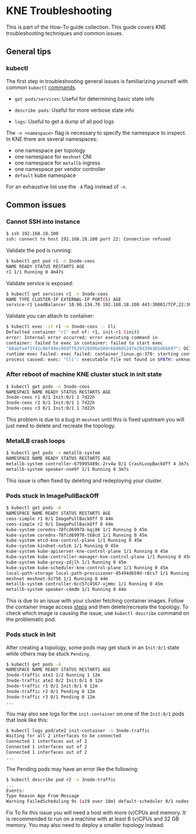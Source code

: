 # KNE Troubleshooting

This is part of the How-To guide collection. This guide covers KNE
troubleshooting techniques and common issues.

## General tips

### kubectl

The first step in troubleshooting general issues is familiarizing yourself with
common `kubectl`
[commands](https://kubernetes.io/docs/reference/kubectl/cheatsheet/).

- `get pods/services`: Useful for determining basic state info

- `describe pods`: Useful for more verbose state info

- `logs`: Useful to get a dump of all pod logs

The `-n <namespace>` flag is necessary to specify the namespace to inspect. In
KNE there are several namespaces:

- one namespace per topology
- one namespace for `meshnet` CNI
- one namespace for `metallb` ingress
- one namespace per vendor controller
- `default` kube namespace

For an exhaustive list use the `-A` flag instead of `-n`.

## Common issues

### Cannot SSH into instance

```bash
$ ssh 192.168.18.100
ssh: connect to host 192.168.18.100 port 22: Connection refused
```

Validate the pod is running:

```bash
$ kubectl get pod r1 -n 3node-ceos
NAME READY STATUS RESTARTS AGE
r1 1/1 Running 0 4m47s
```

Validate service is exposed:

```bash
$ kubectl get services r1 -n 3node-ceos
NAME TYPE CLUSTER-IP EXTERNAL-IP PORT(S) AGE
service-r1 LoadBalancer 10.96.134.70 192.168.18.100 443:30001/TCP,22:30004/TCP,6030:30005/TCP 4m22s
```

Validate you can attach to container:

```bash
$ kubectl exec -it r1 -n 3node-ceos -- Cli
Defaulted container "r1" out of: r1, init-r1 (init)
error: Internal error occurred: error executing command in
container: failed to exec in container: failed to start exec
"68abfa4f3742c86f49ec00dff629728d96e589c6848d5247e29d396365d6b697": OCI
runtime exec failed: exec failed: container_linux.go:370: starting container
process caused: exec: "Cli": executable file not found in $PATH: unknown
```

### After reboot of machine KNE cluster stuck in init state

```bash
$ kubectl get pods -n 3node-ceos
NAMESPACE NAME READY STATUS RESTARTS AGE
3node-ceos r1 0/1 Init:0/1 1 7d22h
3node-ceos r2 0/1 Init:0/1 1 7d22h
3node-ceos r3 0/1 Init:0/1 1 7d22h
```

This problem is due to a bug in `meshnet` until this is fixed upstream you will
just need to delete and recreate the topology.

### MetalLB crash loops

```bash
$ kubectl get pods -n metallb-system
NAMESPACE NAME READY STATUS RESTARTS AGE
metallb-system controller-675995489c-2rv4w 0/1 CrashLoopBackOff 4 3m7s
metallb-system speaker-nnm9f 1/1 Running 0 3m7s
```

This issue is often fixed by deleting and redeploying your cluster.

### Pods stuck in ImagePullBackOff

```bash
$ kubectl get pods -A
NAMESPACE NAME READY STATUS RESTARTS AGE
ceos-simple r1 0/1 ImagePullBackOff 0 44m
ceos-simple r2 0/1 ImagePullBackOff 0 44m
kube-system coredns-78fcd69978-kqj86 1/1 Running 0 45m
kube-system coredns-78fcd69978-t68cd 1/1 Running 0 45m
kube-system etcd-kne-control-plane 1/1 Running 0 45m
kube-system kindnet-nx5z6 1/1 Running 0 45m
kube-system kube-apiserver-kne-control-plane 1/1 Running 0 45m
kube-system kube-controller-manager-kne-control-plane 1/1 Running 0 45m
kube-system kube-proxy-zdjlh 1/1 Running 0 45m
kube-system kube-scheduler-kne-control-plane 1/1 Running 0 45m
local-path-storage local-path-provisioner-85494db59d-r8cs7 1/1 Running 0 45m
meshnet meshnet-9z756 1/1 Running 0 44m
metallb-system controller-6cc57c4567-xjmmc 1/1 Running 0 45m
metallb-system speaker-c4mdm 1/1 Running 0 44m
```

This is due to an issue with your cluster fetching container images. Follow the
container image access [steps](#container_images) and then delete/recreate the
topology. To check which image is causing the issue, use `kubectl describe`
command on the problematic pod.

### Pods stuck in Init

After creating a topology, some pods may get stuck in an `Init:0/1` state while
others may be stuck `Pending`.

```bash
$ kubectl get pods -A
NAMESPACE NAME READY STATUS RESTARTS AGE
3node-traffic ate1 2/2 Running 1 12m
3node-traffic ate2 0/2 Init:0/1 0 12m
3node-traffic r1 0/1 Init:0/1 0 12m
3node-traffic r2 0/1 Pending 0 12m
3node-traffic r3 0/1 Pending 0 12m
...
```

You may also see logs for the `init-container` on one of the `Init:0/1` pods
that look like this:

```bash
$ kubectl logs pod/ate2 init-container -n 3node-traffic
Waiting for all 2 interfaces to be connected
Connected 1 interfaces out of 2
Connected 1 interfaces out of 2
Connected 1 interfaces out of 2
...
```

The Pending pods may have an error like the following:

```bash
$ kubectl describe pod r2 -n 3node-traffic
...
Events:
Type Reason Age From Message
Warning FailedScheduling 9s (x19 over 18m) default-scheduler 0/1 nodes are available: 1 Insufficient cpu.
```

Fix To fix this issue you will need a host with more (v)CPUs and memory. It is
recommended to run on a machine with at least 8 (v)CPUs and 32 GB memory. You
may also need to deploy a smaller topology instead.
